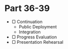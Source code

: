# Part 36-39

* ▢ Continuation
  * Public Deployment
  * Integration
* ▢ Progress Evaluation
* ▢ Presentation Rehearsal
